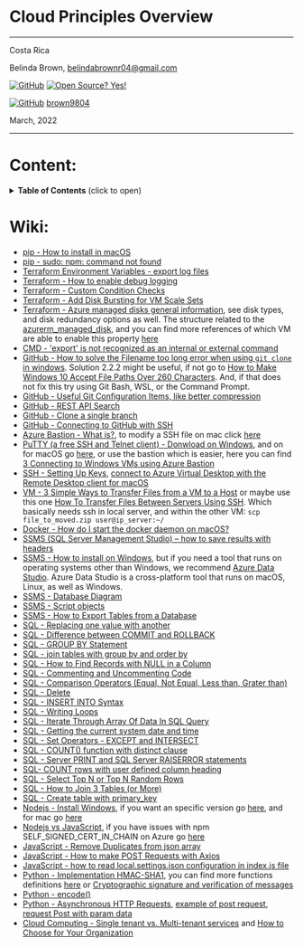 # Cloud Principles Overview

----------------------
Costa Rica

Belinda Brown, belindabrownr04@gmail.com

[![GitHub](https://badgen.net/badge/icon/github?icon=github&label)](https://github.com) [![Open Source? Yes!](https://badgen.net/badge/Open%20Source%20%3F/Yes%21/blue?icon=github)](https://github.com/Naereen/badges/)

[![GitHub](https://img.shields.io/badge/--181717?logo=github&logoColor=ffffff)](https://github.com/) [brown9804](https://github.com/brown9804)


March, 2022

----------------------

# Content:

<details>
<summary><b>Table of Contents</b> (click to open)</summary>
<!-- MarkdownTOC -->
  
- [0. API Currency Exchange Example](https://github.com/brown9804/DevOps-Agile-Cloud_path/tree/main/Cloud/0-api_curr_exchange_eg)
- [1. Terraform](https://github.com/brown9804/DevOps-Agile-Cloud_path/tree/main/Cloud/1-terraform)
  - [Installing Terraform and Working with Terraform Providers](https://github.com/brown9804/DevOps-Agile-Cloud_path/tree/main/Cloud/1-terraform/lab0)
  - [Using Terraform CLI Commands (workspace and state) to Manipulate a Terraform Deployment](https://github.com/brown9804/DevOps-Agile-Cloud_path/tree/main/Cloud/1-terraform/lab1)
  - [Building and Testing a Basic Terraform Module](https://github.com/brown9804/DevOps-Agile-Cloud_path/tree/main/Cloud/1-terraform/lab2)
  - [Exploring Terraform State Functionality](https://github.com/brown9804/DevOps-Agile-Cloud_path/tree/main/Cloud/1-terraform/lab3)
  - [Deploy an Azure Storage Account with Terraform](https://github.com/brown9804/DevOps-Agile-Cloud_path/tree/main/Cloud/1-terraform/lab4)
  - [Deploy an Azure File Share and Blob Storage with Terraform](https://github.com/brown9804/DevOps-Agile-Cloud_path/tree/main/Cloud/1-terraform/lab5)
  - [Deploy Azure VNETs and Subnets with Terraform](https://github.com/brown9804/DevOps-Agile-Cloud_path/tree/main/Cloud/1-terraform/lab6)
  - [Create Azure NSGs with Terraform](https://github.com/brown9804/DevOps-Agile-Cloud_path/tree/main/Cloud/1-terraform/lab7)
  - [Deploying an Azure VM with Terraform](https://github.com/brown9804/DevOps-Agile-Cloud_path/tree/main/Cloud/1-terraform/lab8)
  - [Deploy a Web Application with Terraform](https://github.com/brown9804/DevOps-Agile-Cloud_path/tree/main/Cloud/1-terraform/lab9)
  - [Deploy a MySQL Database with Terraform](https://github.com/brown9804/DevOps-Agile-Cloud_path/tree/main/Cloud/1-terraform/lab_10)
  - [Migrating Terraform State to Terraform Cloud](https://github.com/brown9804/DevOps-Agile-Cloud_path/tree/main/Cloud/1-terraform/lab_11)
  - [Using Terraform Provisioners to Set Up an Apache Web Server on AWS](https://github.com/brown9804/DevOps-Agile-Cloud_path/tree/main/Cloud/1-terraform/lab_12)
  - [Make Changes to AWS Infrastructure Using Terraform](https://github.com/brown9804/DevOps-Agile-Cloud_path/tree/main/Cloud/1-terraform/lab_13)
  - [Use Output Variables to Query Data in AWS Using Terraform](https://github.com/brown9804/DevOps-Agile-Cloud_path/tree/main/Cloud/1-terraform/lab_14)
  - [Make Changes to Azure Infrastructure Using Terraform](https://github.com/brown9804/DevOps-Agile-Cloud_path/tree/main/Cloud/1-terraform/lab_15)
  - [Use Output Variables to Query Data in Azure Using Terraform](https://github.com/brown9804/DevOps-Agile-Cloud_path/tree/main/Cloud/1-terraform/lab_16)
  - [Use Terraform to Create a Kubernetes Deployment](https://github.com/brown9804/DevOps-Agile-Cloud_path/tree/main/Cloud/1-terraform/lab_17)
  - [Manage Kubernetes Resources with Terraform](https://github.com/brown9804/DevOps-Agile-Cloud_path/tree/main/Cloud/1-terraform/lab_18)
  - [Use Terraform to Create an EKS Deployment](https://github.com/brown9804/DevOps-Agile-Cloud_path/tree/main/Cloud/1-terraform/lab_19)
  - [Troubleshooting a Terraform Deployment](https://github.com/brown9804/DevOps-Agile-Cloud_path/tree/main/Cloud/1-terraform/lab_20)
- [2. Linux](https://github.com/brown9804/DevOps-Agile-Cloud_path/tree/main/Cloud/2-linux)
  - [Working with Users and Permissions](https://github.com/brown9804/DevOps-Agile-Cloud_path/tree/main/Cloud/2-linux/lab0)
  - [System Service Management, Runlevels and Boot Targets](https://github.com/brown9804/DevOps-Agile-Cloud_path/tree/main/Cloud/2-linux/lab1)
  - [Securely Accessing Your System](https://github.com/brown9804/DevOps-Agile-Cloud_path/tree/main/Cloud/2-linux/lab2)
  - [Package Management and Troubleshooting](https://github.com/brown9804/DevOps-Agile-Cloud_path/tree/main/Cloud/2-linux/lab3)
  - [File Management, Permissions and Backup](https://github.com/brown9804/DevOps-Agile-Cloud_path/tree/main/Cloud/2-linux/lab4)
  - [Working with Text Files and Streams](https://github.com/brown9804/DevOps-Agile-Cloud_path/tree/main/Cloud/2-linux/lab5)
  - [Linux Device Management](https://github.com/brown9804/DevOps-Agile-Cloud_path/tree/main/Cloud/2-linux/lab6)
  - [The Linux Shell](https://github.com/brown9804/DevOps-Agile-Cloud_path/tree/main/Cloud/2-linux/lab7)
  - [Networking](https://github.com/brown9804/DevOps-Agile-Cloud_path/tree/main/Cloud/2-linux/lab8)
  - [Processes Management](https://github.com/brown9804/DevOps-Agile-Cloud_path/tree/main/Cloud/2-linux/lab9)

<!-- /MarkdownTOC -->
</details>

# Wiki:
- [pip - How to install in macOS](https://phoenixnap.com/kb/install-putty-on-mac)
- [pip - sudo: npm: command not found](https://stackoverflow.com/questions/31472755/sudo-npm-command-not-found)
- [Terraform Environment Variables - export log files](https://www.terraform.io/cli/config/environment-variables)
- [Terraform - How to enable debug logging](https://www.suse.com/support/kb/doc/?id=000020022)
- [Terraform - Custom Condition Checks](https://www.terraform.io/language/expressions/custom-conditions#input-variable-validation)
- [Terraform - Add Disk Bursting for VM Scale Sets](https://github.com/hashicorp/terraform-provider-azurerm/issues/15392)
- [Terraform - Azure managed disks general information](https://learn.microsoft.com/en-us/azure/virtual-machines/managed-disks-overview), see disk types, and disk redundancy options as well. The structure related to the [azurerm_managed_disk](https://registry.terraform.io/providers/hashicorp/azurerm/latest/docs/resources/managed_disk), and you can find more references of which VM are able to enable this property [here](https://github.com/hashicorp/terraform-provider-azurerm/pull/14137)
- [CMD - 'export' is not recognized as an internal or external command](https://stackoverflow.com/questions/26368306/export-is-not-recognized-as-an-internal-or-external-command)
- [GitHub - How to solve the Filename too long error when using `git clone` in windows](https://www.bswen.com/2021/12/how-to-solve-filename-too-long-error-when-using-git-clone-in-windows.html). Solution 2.2.2 might be useful, if not go to [How to Make Windows 10 Accept File Paths Over 260 Characters](https://www.howtogeek.com/266621/how-to-make-windows-10-accept-file-paths-over-260-characters/). And, if that does not fix this try using Git Bash, WSL, or the Command Prompt.
- [GitHub - Useful Git Configuration Items, like better compression](https://wildlyinaccurate.com/useful-git-configuration-items/)
- [GitHub - REST API Search](https://docs.github.com/en/rest/search#text-match-metadata)
- [GitHub - Clone a single branch](https://stackoverflow.com/questions/1778088/how-do-i-clone-a-single-branch-in-git)
- [GitHub - Connecting to GitHub with SSH](https://docs.github.com/en/authentication/connecting-to-github-with-ssh)
- [Azure Bastion - What is?](https://docs.microsoft.com/en-us/azure/bastion/bastion-overview), to modify a SSH file on mac click [here](https://stackoverflow.com/questions/54133300/how-to-access-and-modify-a-ssh-file-on-mac)
- [PuTTY (a free SSH and Telnet client) - Donwload on Windows](https://www.chiark.greenend.org.uk/~sgtatham/putty/latest.html), and on for macOS go [here](https://www.makeuseof.com/putty-for-mac/), or use the bastion which is easier, here you can find [3 Connecting to Windows VMs using Azure Bastion](https://harvestingclouds.com/post/simplifying-azure-bastion-3-connecting-to-windows-vms-using-azure-bastion/#:~:text=Connecting%20to%20the%20Windows%20VM,button%20on%20the%20next%20screen.)
- [SSH - Setting Up Keys](https://cs4118.github.io/dev-guides/vm-ssh.html#setting-up-ssh-keys), [connect to Azure Virtual Desktop with the Remote Desktop client for macOS](https://learn.microsoft.com/en-us/azure/virtual-desktop/users/connect-macos)
- [VM - 3 Simple Ways to Transfer Files from a VM to a Host](https://www.nakivo.com/blog/3-simple-ways-to-transfer-files-from-a-vm-to-a-host/) or maybe use this one [How To Transfer Files Between Servers Using SSH](https://www.plesk.com/blog/various/how-to-transfer-files-between-servers-using-ssh/). Which basically needs ssh in local server, and within the other VM: `scp file_to_moved.zip user@ip_server:~/`
- [Docker - How do I start the docker daemon on macOS?](https://apple.stackexchange.com/questions/373888/how-do-i-start-the-docker-daemon-on-macos)
- [SSMS (SQL Server Management Studio) – how to save results with headers](https://solutioncenter.apexsql.com/sql-server-management-studio-ssms-how-to-save-results-with-headers/)
- [SSMS - How to install on Windows](https://learn.microsoft.com/en-us/sql/ssms/download-sql-server-management-studio-ssms?view=sql-server-ver16#download-ssms), but if you need a tool that runs on operating systems other than Windows, we recommend [Azure Data Studio](https://learn.microsoft.com/en-us/sql/azure-data-studio/download-azure-data-studio?view=sql-server-ver16). Azure Data Studio is a cross-platform tool that runs on macOS, Linux, as well as Windows.
- [SSMS - Database Diagram](https://www.mssqltips.com/sqlservertip/6269/sql-server-database-diagram-tool-in-management-studio/)
- [SSMS - Script objects](https://docs.microsoft.com/en-us/sql/ssms/tutorials/scripting-ssms?view=sql-server-ver16)
- [SSMS - How to Export Tables from a Database](https://documentation.alphasoftware.com/pages/HowTo/Databases/Export%20Tables%20from%20a%20Database.xml)
- [SQL - Replacing one value with another](https://stackoverflow.com/questions/14212814/sql-replacing-one-value-with-another)
- [SQL - Difference between COMMIT and ROLLBACK](https://www.geeksforgeeks.org/difference-between-commit-and-rollback-in-sql/)
- [SQL - GROUP BY Statement](https://www.w3schools.com/sql/sql_groupby.asp)
- [SQL - join tables with group by and order by](https://www.w3resource.com/sql/joins/joining-with-group-by-and-order-by.php)
- [SQL - How to Find Records with NULL in a Column](https://learnsql.com/cookbook/how-to-find-records-with-null-in-a-column/)
- [SQL - Commenting and Uncommenting Code](https://zarez.net/?p=1581#:~:text=SQL%20Server%20Startup-,Commenting%20and%20Uncommenting%20Code%20in%20SQL%20Server%20Management%20Studio,by%20'CTRL%2BC'.)
- [SQL - Comparison Operators (Equal, Not Equal, Less than, Grater than)](https://www.tutlane.com/tutorial/sql-server/sql-comparison-operators)
- [SQL - Delete](https://www.w3schools.com/sql/sql_delete.asp)
- [SQL - INSERT INTO Syntax](https://www.w3schools.com/sql/sql_insert.asp)
- [SQL - Writing Loops](https://www.wiseowl.co.uk/blog/s348/loops-in-sql.htm)
- [SQL - Iterate Through Array Of Data In SQL Query](https://www.c-sharpcorner.com/article/iterate-through-array-of-data-in-sql-query/)
- [SQL - Getting the current system date and time](https://docs.microsoft.com/en-us/sql/t-sql/functions/getdate-transact-sql?view=sql-server-ver16)
- [SQL - Set Operators - EXCEPT and INTERSECT](https://docs.microsoft.com/en-us/sql/t-sql/language-elements/set-operators-except-and-intersect-transact-sql?view=sql-server-ver16)
- [SQL - COUNT() function with distinct clause](https://www.w3resource.com/sql/aggregate-functions/count-with-distinct.php)
- [SQL - Server PRINT and SQL Server RAISERROR statements](https://www.sqlshack.com/sql-server-print-and-sql-server-raiserror-statements/)
- [SQL- COUNT rows with user defined column heading](https://www.w3resource.com/sql/aggregate-functions/count-function.php)
- [SQL - Select Top N or Top N Random Rows](https://www.kodyaz.com/articles/sql-select-top-query.aspx)
- [SQL - How to Join 3 Tables (or More)](https://learnsql.com/blog/how-to-join-3-tables-or-more-in-sql/)
- [SQL - Create table with primary_key](https://learnsql.com/cookbook/how-to-create-a-primary-key-in-sql/)
- [Nodejs - Install Windows](https://www.guru99.com/download-install-node-js.html), if you want an specific version go [here](https://stackoverflow.com/questions/33849714/how-to-install-older-version-of-node-js-on-windows), and for mac go [here](https://medium.com/@georgeenathomas/3-step-process-to-downgrade-node-version-using-homebrew-bc0b0a72ae27) 
- [Nodejs vs JavaScript](https://www.knowledgehut.com/blog/web-development/node-js-vs-javasript), if you have issues with npm SELF_SIGNED_CERT_IN_CHAIN on Azure go [here](https://stackoverflow.com/questions/22099098/npm-self-signed-cert-in-chain-on-azure)
- [JavaScript - Remove Duplicates from json array](https://stackoverflow.com/questions/23507853/remove-duplicate-objects-from-json-array)
- [JavaScript - How to make POST Requests with Axios](https://rapidapi.com/guides/post-requests-axios)
- [JavaScript - how to read local.settings.json configuration in index.js file](https://stackoverflow.com/questions/71127337/how-to-read-local-settings-json-configuration-in-index-js-file)
- [Python - Implementation HMAC-SHA1](https://gist.github.com/heskyji/5167567b64cb92a910a3), you can find more functions definitions [here](https://gist.github.com/binaryatrocity/7079332cab038da1394d) or [Cryptographic signature and verification of messages](http://pymotw.com/2/hmac/)
- [Python - encode()](https://stackoverflow.com/questions/2340319/python-3-1-1-string-to-hex)
- [Python - Asynchronous HTTP Requests](https://www.twilio.com/blog/asynchronous-http-requests-in-python-with-aiohttp), [example of post request](https://stackoverflow.com/questions/55250420/aiohttp-async-session-requests), [request Post with param data](https://stackoverflow.com/questions/15900338/python-request-post-with-param-data)
- [Cloud Computing - Single tenant vs. Multi-tenant services](https://karliris62.medium.com/single-tenant-vs-multi-tenant-cloud-architecture-which-one-to-choose-and-why-8e962eaf8d7c) and [How to Choose for Your Organization](https://resources.igloosoftware.com/blog/multi-tenancy-database/)
